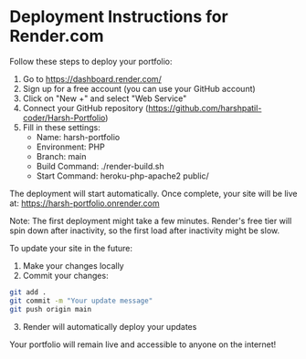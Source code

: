 # Deployment Instructions for Render.com

Follow these steps to deploy your portfolio:

1. Go to https://dashboard.render.com/
2. Sign up for a free account (you can use your GitHub account)
3. Click on "New +" and select "Web Service"
4. Connect your GitHub repository (https://github.com/harshpatil-coder/Harsh-Portfolio)
5. Fill in these settings:
   - Name: harsh-portfolio
   - Environment: PHP
   - Branch: main
   - Build Command: ./render-build.sh
   - Start Command: heroku-php-apache2 public/

The deployment will start automatically. Once complete, your site will be live at:
https://harsh-portfolio.onrender.com

Note: The first deployment might take a few minutes. Render's free tier will spin down after inactivity, so the first load after inactivity might be slow.

To update your site in the future:
1. Make your changes locally
2. Commit your changes:
```bash
git add .
git commit -m "Your update message"
git push origin main
```
3. Render will automatically deploy your updates

Your portfolio will remain live and accessible to anyone on the internet!
